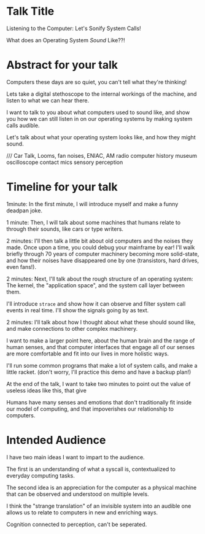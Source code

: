 # Talk Title

Listening to the Computer: Let's Sonify System Calls!

What does an Operating System _Sound_ Like??!

# Abstract for your talk

Computers these days are so quiet, you can't tell what they're thinking!

Lets take a digital stethoscope to the internal workings of the machine, and listen to what we can hear there.

I want to talk to you about what computers used to sound like, and show you how we can still listen in on our operating systems by making system calls audible.

Let's talk about what your operating system looks like, and how they might sound.

///
Car Talk, Looms, fan noises, ENIAC, AM radio
computer history museum
oscilloscope
contact mics
sensory perception

# Timeline for your talk

1minute:
In the first minute, I will introduce myself and make a funny deadpan joke.

1 minute:
Then, I will talk about some machines that humans relate to through their sounds, like cars or type writers.

2 minutes:
I'll then talk a little bit about old computers and the noises they made. Once upon a time, you could debug your mainframe by ear!
I'll walk briefly through 70 years of computer machinery becoming more solid-state, and how their noises have disappeared one by one (transistors, hard drives, even fans!).

2 minutes:
Next, I'll talk about the rough structure of an operating system:
The kernel, the "application space", and the system call layer between them.

I'll introduce `strace` and show how it can observe and filter system call events in real time. I'll show the signals going by as text.

2 minutes:
I'll talk about how I thought about what these should sound like, and make connections to other complex machinery.

I want to make a larger point here, about the human brain and the range of human senses, and that computer interfaces that engage all of our senses are more comfortable and fit into our lives in more holistic ways.

I'll run some common programs that make a lot of system calls, and make a little racket.
(don't worry, I'll practice this demo and have a backup plan!)

At the end of the talk, I want to take two minutes to point out the value of useless ideas like this, that give

Humans have many senses and emotions that don't traditionally fit inside our model of computing, and that impoverishes our relationship to computers.

# Intended Audience

I have two main ideas I want to impart to the audience.

The first is an understanding of what a syscall is, contextualized to everyday computing tasks.

The second idea is an appreciation for the computer as a physical machine that can be observed and understood on multiple levels.

I think the "strange translation" of an invisible system into an audible one allows us to relate to computers in new and enriching ways.

Cognition connected to perception, can't be seperated.
